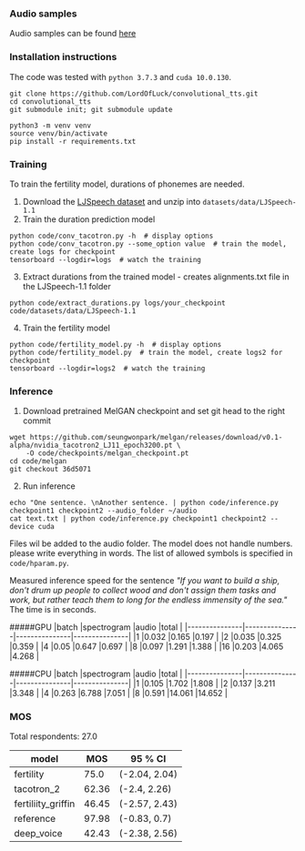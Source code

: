 ### Audio samples 

Audio samples can be found [here](https://janvainer.github.io/speedyspeech/)

### Installation instructions
The code was tested with `python 3.7.3` and `cuda 10.0.130`.

```
git clone https://github.com/LordOfLuck/convolutional_tts.git
cd convolutional_tts
git submodule init; git submodule update

python3 -m venv venv
source venv/bin/activate
pip install -r requirements.txt
```

### Training
To train the fertility model, durations of phonemes are needed.

1. Download the [LJSpeech dataset](https://keithito.com/LJ-Speech-Dataset/) and unzip into `datasets/data/LJSpeech-1.1`
2. Train the duration prediction model
```
python code/conv_tacotron.py -h  # display options
python code/conv_tacotron.py --some_option value  # train the model, create logs for checkpoint
tensorboard --logdir=logs  # watch the training
```
3. Extract durations from the trained model - creates alignments.txt file in the LJSpeech-1.1 folder
```
python code/extract_durations.py logs/your_checkpoint code/datasets/data/LJSpeech-1.1
```
4. Train the fertility model
```
python code/fertility_model.py -h  # display options
python code/fertility_model.py  # train the model, create logs2 for checkpoint
tensorboard --logdir=logs2  # watch the training
```

### Inference
1. Download pretrained MelGAN checkpoint and set git head to the right commit
```
wget https://github.com/seungwonpark/melgan/releases/download/v0.1-alpha/nvidia_tacotron2_LJ11_epoch3200.pt \
    -O code/checkpoints/melgan_checkpoint.pt
cd code/melgan
git checkout 36d5071
```

2. Run inference
```
echo "One sentence. \nAnother sentence. | python code/inference.py checkpoint1 checkpoint2 --audio_folder ~/audio
cat text.txt | python code/inference.py checkpoint1 checkpoint2 --device cuda
```
Files wil be added to the audio folder. The model does not handle numbers. please write everything in words.
The list of allowed symbols is specified in ```code/hparam.py```. 

Measured inference speed for the sentence *"If you want to build a ship, 
don't drum up people to collect wood and don't assign them tasks and work, 
but rather teach them to long for the endless immensity of the sea."*
The time is in seconds.

#####GPU
|batch          |spectrogram    |audio          |total          |
|---------------|---------------|---------------|---------------|
|1              |0.032          |0.165          |0.197          |
|2              |0.035          |0.325          |0.359          |
|4              |0.05           |0.647          |0.697          |
|8              |0.097          |1.291          |1.388          |
|16             |0.203          |4.065          |4.268          |

#####CPU
|batch          |spectrogram    |audio          |total          |
|---------------|---------------|---------------|---------------|
|1              |0.105          |1.702          |1.808          |
|2              |0.137          |3.211          |3.348          |
|4              |0.263          |6.788          |7.051          |
|8              |0.591          |14.061         |14.652         |

### MOS

Total respondents:  27.0

|model                    |MOS                      |95 % CI                  |
|-------------------------|-------------------------|-------------------------|
|fertility                |75.0                     |(-2.04, 2.04)            |
|tacotron_2               |62.36                    |(-2.4, 2.26)             |
|fertiliity_griffin       |46.45                    |(-2.57, 2.43)            |
|reference                |97.98                    |(-0.83, 0.7)             |
|deep_voice               |42.43                    |(-2.38, 2.56)            |
